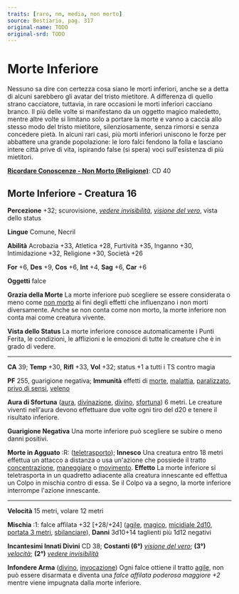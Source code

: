 ```yaml
---
traits: [raro, nm, media, non morto]
source: Bestiario, pag. 317
original-name: TODO
original-srd: TODO
---
```


# Morte Inferiore

Nessuno sa dire con certezza cosa siano le morti inferiori, anche se a detta di
alcuni sarebbero gli avatar del tristo mietitore. A differenza di quello strano
cacciatore, tuttavia, in rare occasioni le morti inferiori cacciano branco. Il
più delle volte si manifestano da un oggetto magico maledetto, mentre altre
volte si limitano solo a portare la morte e vanno a caccia allo stesso modo del
tristo mietitore, silenziosamente, senza rimorsi e senza concedere pietà. In
alcuni rari casi, più morti inferiori uniscono le forze per abbattere una grande
popolazione: le loro falci fendono la folla e lasciano intere città prive di
vita, ispirando false (si spera) voci sull'esistenza di più mietitori.

**[Ricordare Conoscenze - Non Morto (Religione)](/azioni/abilita/ricordare-conoscenze)**:
CD 40

## Morte Inferiore - Creatura 16

**Percezione** +32; scurovisione,
_[vedere invisibilità](/incantesimi/vedere-invisibilita)_,
_[visione del vero](/incantesimi/visione-del-vero)_, vista dello status

**Lingue** Comune, Necril

**Abilità** Acrobazia +33, Atletica +28, Furtività +35, Inganno +30,
Intimidazione +32, Religione +30, Società +26

**For** +6, **Des** +9, **Cos** +6, **Int** +4, **Sag** +6, **Car** +6

**Oggetti** falce

**Grazia della Morte** La morte inferiore può scegliere se essere considerata o
meno come [non morto](/tratti/non-morto) ai fini degli effetti che influenzano i
non morti diversamente. Anche se non conta come non morto, la morte inferiore
non conta mai come creatura vivente.

**Vista dello Status** La morte inferiore conosce automaticamente i Punti
Ferita, le condizioni, le afflizioni e le emozioni di tutte le creature che è in
grado di vedere.

---

**CA** 39; **Temp** +30, **Rifl** +33, **Vol** +32; status +1 a tutti i TS
contro magia

**PF** 255, guarigione negativa; **Immunità** effetti di [morte](/tratti/morte),
[malattia](/tratti/malattia), [paralizzato](/condizioni/paralizzato),
[privo di sensi](/condizioni/privo-di-sensi), [veleno](/tratti/veleno)

**Aura di Sfortuna** ([aura](/tratti/aura), [divinazione](/tratti/divinazione),
[divino](/tratti/divino), [sfortuna](/tratti/sfortuna)) 6 metri. Le creature
viventi nell'aura devono effettuare due volte ogni tiro del d20 e tenere il
risultato inferiore.

**Guarigione Negativa** Una morte inferiore può scegliere se subire o meno danni
positivi.

**Morte in Agguato** :R: ([teletrasporto](/tratti/teletrasporto)); **Innesco**
Una creatura entro 18 metri effettua un attacco a distanza o usa un'azione che
possiede il tratto [concentrazione](/tratti/concentrazione),
[maneggiare](/tratti/maneggiare) o [movimento](/tratti/movimento). **Effetto**
La morte inferiore si teletrasporta in un quadretto adiacente alla creatura
innescante ed effettua un Colpo in mischia contro di essa. Se il Colpo va a
segno, la morte inferiore interrompe l'azione innescante.

---

**Velocità** 15 metri, volare 12 metri

**Mischia** :1: falce affilata +32 \[+28/+24] ([agile](/tratti/agile),
[magico](/tratti/magico), [micidiale 2d10](/tratti/micidiale),
[portata 3 metri](/tratti/portata), [sbilanciare](/tratti/sbilanciare)),
**Danni** 3d10+14 taglienti più 1d12 negativi

**Incantesimi Innati Divini** CD 38; **Costanti (6°)**
_[visione del vero](/incantesimi/visione-del-vero)_; **(3°)**
_[velocità](/incantesimi/velocita)_; **(2°)**
_[vedere invisibilità](/incantesimi/vedere-invisibilita)_

**Infondere Arma** ([divino](/tratti/divino),
[invocazione](/tratti/invocazione)) Ogni falce ottiene il tratto
[agile](/tratti/agile), non può essere disarmata e diventa una _falce affilata
poderosa maggiore +2_ mentre viene impugnata dalla morte inferiore.
